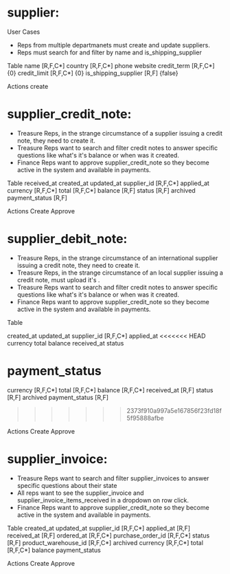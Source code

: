 # supplier:

User Cases

- Reps from multiple departmanets must create and update suppliers.
- Reps must search for and filter by name and is_shipping_supplier

Table
name [R,F,C*]
country [R,F,C*]
phone
website
credit_term [R,F,C*] {0}
credit_limit [R,F,C*] {0}
is_shipping_supplier [R,F] {false}

Actions
create

# supplier_credit_note:

- Treasure Reps, in the strange circumstance of a supplier issuing a credit note, they need to create it.
- Treasure Reps want to search and filter credit notes to answer specific questions like what's it's balance or when was it created.
- Finance Reps want to approve supplier_credit_note so they become active in the system and available in payments.

Table
received_at
created_at
updated_at
supplier_id [R,F,C*]
applied_at
currency [R,F,C*]
total [R,F,C*]
balance [R,F]
status [R,F]
archived
payment_status [R,F]

Actions
Create
Approve

# supplier_debit_note:

- Treasure Reps, in the strange circumstance of an international supplier issuing a credit note, they need to create it.
- Treasure Reps, in the strange circumstance of an local supplier issuing a credit note, must upload it's .
- Treasure Reps want to search and filter credit notes to answer specific questions like what's it's balance or when was it created.
- Finance Reps want to approve supplier_credit_note so they become active in the system and available in payments.

Table

created_at
updated_at
supplier_id [R,F,C*]
applied_at
<<<<<<< HEAD
currency
total
balance
received_at
status

payment_status
=======
currency [R,F,C*]
total [R,F,C*]
balance [R,F,C*]
received_at [R,F]
status [R,F]
archived
payment_status [R,F]
>>>>>>> 2373f910a997a5e167856f23fd18f5f95888afbe

Actions
Create
Approve

# supplier_invoice:

- Treasure Reps want to search and filter supplier_invoices to answer specific questions about their state
- All reps want to see the supplier_invoice and supplier_invoice_items_received in a dropdown on row click.
- Finance Reps want to approve supplier_credit_note so they become active in the system and available in payments.

Table
created_at
updated_at
supplier_id [R,F,C*]
applied_at [R,F]
received_at [R,F]
ordered_at [R,F,C*]
purchase_order_id [R,F,C*]
status [R,F]
product_warehouse_id [R,F,C*]
archived
currency [R,F,C*]
total [R,F,C*]
balance
payment_status

Actions
Create
Approve

